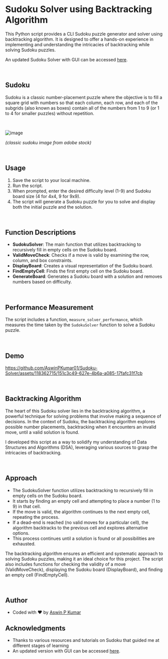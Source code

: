 # Sudoku Solver using Backtracking Algorithm

This Python script provides a CLI Sudoku puzzle generator and solver using backtracking algorithm. It is designed to offer a hands-on experience in implementing and understanding the intricacies of backtracking while solving Sudoku puzzles.

An updated Sudoku Solver with GUI can be accessed [here](https://github.com/AswinPKumar01/Sudoku-Solver-with-GUI).

<br/> 

## Sudoku
Sudoku is a classic number-placement puzzle where the objective is to fill a square grid with numbers so that each column, each row, and each of the subgrids (also known as boxes) contain all of the numbers from 1 to 9 (or 1 to 4 for smaller puzzles) without repetition.

<br/> 

![image](https://github.com/AswinPKumar01/Sudoku-Solver/assets/118362715/620bc177-5fbf-4dee-8c13-3e07da108435)

_(classic sudoku image from adobe stock)_

<br/> 

## Usage
1. Save the script to your local machine.
2. Run the script.
3. When prompted, enter the desired difficulty level (1-9) and Sudoku board size (4 for 4x4, 9 for 9x9).
4. The script will generate a Sudoku puzzle for you to solve and display both the initial puzzle and the solution.
   
<br/> 

## Function Descriptions

- **SudokuSolver**: The main function that utilizes backtracking to recursively fill in empty cells on the Sudoku board.
- **ValidMoveCheck**: Checks if a move is valid by examining the row, column, and box constraints.
- **DisplayBoard**: Creates a visual representation of the Sudoku board.
- **FindEmptyCell**: Finds the first empty cell on the Sudoku board.
- **GenerateBoard**: Generates a Sudoku board with a solution and removes numbers based on difficulty.

<br/> 

## Performance Measurement

The script includes a function, `measure_solver_performance`, which measures the time taken by the `SudokuSolver` function to solve a Sudoku puzzle.

<br/> 

## Demo

https://github.com/AswinPKumar01/Sudoku-Solver/assets/118362715/151c3c49-627e-4b6a-a085-17fafc31f7cb

<br/> 

## Backtracking Algorithm
The heart of this Sudoku solver lies in the backtracking algorithm, a powerful technique for solving problems that involve making a sequence of decisions. In the context of Sudoku, the backtracking algorithm explores possible number placements, backtracking when it encounters an invalid move, until a valid solution is found.

I developed this script as a way to solidify my understanding of Data Structures and Algorithms (DSA), leveraging various sources to grasp the intricacies of backtracking. 

<br/> 

## Approach

- The SudokuSolver function utilizes backtracking to recursively fill in empty cells on the Sudoku board.
- It starts by finding an empty cell and attempting to place a number (1 to 9) in that cell.
- If the move is valid, the algorithm continues to the next empty cell, repeating the process.
- If a dead-end is reached (no valid moves for a particular cell), the algorithm backtracks to the previous cell and explores alternative options.
- This process continues until a solution is found or all possibilities are exhausted.

The backtracking algorithm ensures an efficient and systematic approach to solving Sudoku puzzles, making it an ideal choice for this project. The script also includes functions for checking the validity of a move (ValidMoveCheck), displaying the Sudoku board (DisplayBoard), and finding an empty cell (FindEmptyCell).

<br/> 

## Author

- Coded with ♥️ by [Aswin P Kumar](https://linktr.ee/aswinpkumar)

## Acknowledgments

- Thanks to various resources and tutorials on Sudoku that guided me at different stages of learning
- An updated version with GUI can be accessed [here](https://github.com/AswinPKumar01/Sudoku-Solver-with-GUI).

